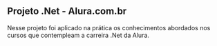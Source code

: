 ## Projeto .Net - Alura.com.br

Nesse projeto foi aplicado na prática os conhecimentos abordados nos cursos que contempleam a carreira .Net da Alura.


